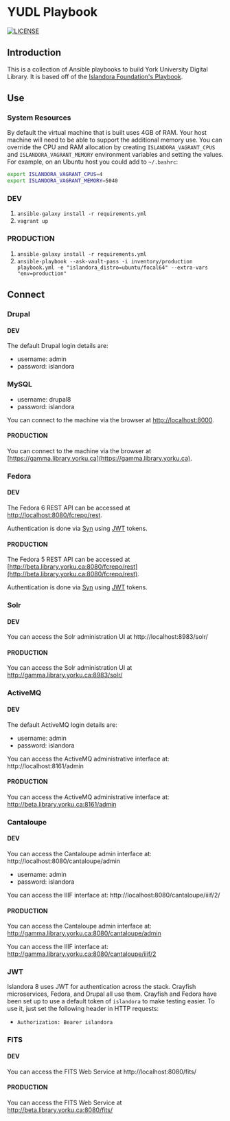 # YUDL Playbook
[![LICENSE](https://img.shields.io/badge/license-MIT-blue.svg?style=flat-square)](./LICENSE)

## Introduction

This is a collection of Ansible playbooks to build York University Digital Library. It is based off of the [Islandora Foundation's Playbook](https://github.com/Islandora-Devops/islandora-playbook).

## Use

### System Resources

By default the virtual machine that is built uses 4GB of RAM. Your host machine will need to be able to support the additional memory use. You can override the CPU and RAM allocation by creating `ISLANDORA_VAGRANT_CPUS` and `ISLANDORA_VAGRANT_MEMORY` environment variables and setting the values. For example, on an Ubuntu host you could add to `~/.bashrc`:

```bash
export ISLANDORA_VAGRANT_CPUS=4
export ISLANDORA_VAGRANT_MEMORY=5040
```

### DEV

1. `ansible-galaxy install -r requirements.yml`
2. `vagrant up`

### PRODUCTION

1. `ansible-galaxy install -r requirements.yml`
2. `ansible-playbook --ask-vault-pass -i inventory/production playbook.yml -e "islandora_distro=ubuntu/focal64" --extra-vars "env=production"`

## Connect

### Drupal

#### DEV

The default Drupal login details are:

  * username: admin
  * password: islandora

### MySQL

  * username: drupal8
  * password: islandora

You can connect to the machine via the browser at [http://localhost:8000](http://localhost:8000).

#### PRODUCTION

You can connect to the machine via the browser at [https://gamma.library.yorku.ca](https://gamma.library.yorku.ca).

### Fedora

#### DEV

The Fedora 6 REST API can be accessed at [http://localhost:8080/fcrepo/rest](http://localhost:8080/fcrepo/rest).

Authentication is done via [Syn](https://github.com/Islandora-CLAW/Syn) using [JWT](https://jwt.io) tokens.

#### PRODUCTION

The Fedora 5 REST API can be accessed at [http://beta.library.yorku.ca:8080/fcrepo/rest](http://beta.library.yorku.ca:8080/fcrepo/rest).

Authentication is done via [Syn](https://github.com/Islandora-CLAW/Syn) using [JWT](https://jwt.io) tokens.

### Solr

#### DEV

You can access the Solr administration UI at http://localhost:8983/solr/

#### PRODUCTION

You can access the Solr administration UI at http://gamma.library.yorku.ca:8983/solr/

### ActiveMQ

#### DEV

The default ActiveMQ login details are:

  * username: admin
  * password: islandora

You can access the ActiveMQ administrative interface at: http://localhost:8161/admin

#### PRODUCTION

You can access the ActiveMQ administrative interface at: http://beta.library.yorku.ca:8161/admin

### Cantaloupe

#### DEV

You can access the Cantaloupe admin interface at: http://localhost:8080/cantaloupe/admin

  * username: admin
  * password: islandora

You can access the IIIF interface at: http://localhost:8080/cantaloupe/iiif/2/

#### PRODUCTION

You can access the Cantaloupe admin interface at: http://gamma.library.yorku.ca:8080/cantaloupe/admin

You can access the IIIF interface at: http://gamma.library.yorku.ca:8080/cantaloupe/iiif/2

### JWT

Islandora 8 uses JWT for authentication across the stack. Crayfish microservices, Fedora, and Drupal all use them. 
Crayfish and Fedora have been set up to use a default token of `islandora` to make testing easier. To use it, just set
the following header in HTTP requests:

  * `Authorization: Bearer islandora`
  
### FITS

#### DEV

You can access the FITS Web Service at http://localhost:8080/fits/

#### PRODUCTION

You can access the FITS Web Service at http://beta.library.yorku.ca:8080/fits/
